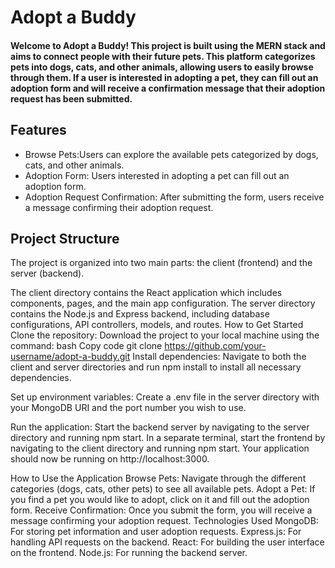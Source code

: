 # Adopt a Buddy
#### Welcome to Adopt a Buddy! This project is built using the MERN stack and aims to connect people with their future pets. This platform categorizes pets into dogs, cats, and other animals, allowing users to easily browse through them. If a user is interested in adopting a pet, they can fill out an adoption form and will receive a confirmation message that their adoption request has been submitted.
## Features  
  - Browse Pets:Users can explore the available pets categorized by dogs, cats, and other animals.
  - Adoption Form: Users interested in adopting a pet can fill out an adoption form.
  - Adoption Request Confirmation: After submitting the form, users receive a message confirming their adoption request.  
## Project Structure
The project is organized into two main parts: the client (frontend) and the server (backend).

The client directory contains the React application which includes components, pages, and the main app configuration.
The server directory contains the Node.js and Express backend, including database configurations, API controllers, models, and routes.
How to Get Started
Clone the repository: Download the project to your local machine using the command:
bash
Copy code
git clone https://github.com/your-username/adopt-a-buddy.git
Install dependencies: Navigate to both the client and server directories and run npm install to install all necessary dependencies.

Set up environment variables: Create a .env file in the server directory with your MongoDB URI and the port number you wish to use.

Run the application: Start the backend server by navigating to the server directory and running npm start. In a separate terminal, start the frontend by navigating to the client directory and running npm start. Your application should now be running on http://localhost:3000.

How to Use the Application
Browse Pets: Navigate through the different categories (dogs, cats, other pets) to see all available pets.
Adopt a Pet: If you find a pet you would like to adopt, click on it and fill out the adoption form.
Receive Confirmation: Once you submit the form, you will receive a message confirming your adoption request.
Technologies Used
MongoDB: For storing pet information and user adoption requests.
Express.js: For handling API requests on the backend.
React: For building the user interface on the frontend.
Node.js: For running the backend server.
